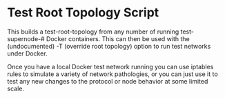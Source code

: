 Test Root Topology Script
======

This builds a test-root-topology from any number of running test-supernode-# Docker containers. This can then be used with the (undocumented) -T (override root topology) option to run test networks under Docker.

Once you have a local Docker test network running you can use iptables rules to simulate a variety of network pathologies, or you can just use it to test any new changes to the protocol or node behavior at some limited scale.
